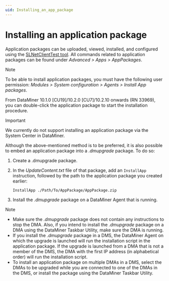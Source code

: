 ```yaml
---
uid: Installing_an_app_package
---
```


# Installing an application package

Application packages can be uploaded, viewed, installed, and configured using the [SLNetClientTest tool](xref:SLNetClientTest_tool). All commands related to application packages can be found under *Advanced > Apps > AppPackages*.

> [!NOTE]
> To be able to install application packages, you must have the following user permission: *Modules > System configuration > Agents > Install App packages*.

From DataMiner 10.1.0 [CU19]/10.2.0 [CU7]/10.2.10 onwards (RN 33969), you can double-click the application package to start the installation procedure.

> [!IMPORTANT]
> We currently do not support installing an application package via the System Center in DataMiner.

Although the above-mentioned method is to be preferred, it is also possible to embed an application package into a *.dmupgrade* package. To do so:

1. Create a .dmupgrade package.

1. In the *UpdateContent.txt* file of that package, add an `InstallApp` instruction, followed by the path to the application package you created earlier:

    `InstallApp ./Path/To/AppPackage/AppPackage.zip`

1. Install the *.dmupgrade* package on a DataMiner Agent that is running.

> [!NOTE]
>
> - Make sure the *.dmupgrade* package does not contain any instructions to stop the DMA. Also, if you intend to install the *.dmupgrade* package on a DMA using the DataMiner Taskbar Utility, make sure the DMA is running.
> - If you install the *.dmupgrade* package in a DMS, the DataMiner Agent on which the upgrade is launched will run the installation script in the application package. If the upgrade is launched from a DMA that is not a member of the DMS, the DMA with the first IP address (in alphabetical order) will run the installation script.
> - To install an application package on multiple DMAs in a DMS, select the DMAs to be upgraded while you are connected to one of the DMAs in the DMS, or install the package using the DataMiner Taskbar Utility.
